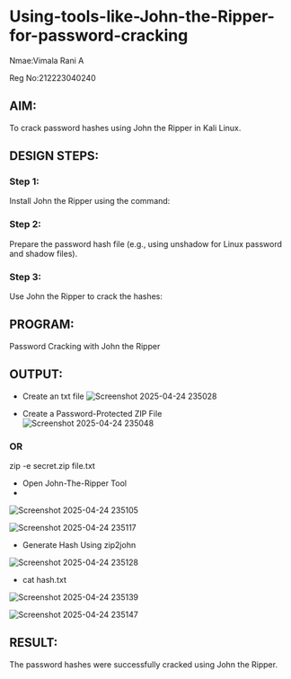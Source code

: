 # Using-tools-like-John-the-Ripper-for-password-cracking
Nmae:Vimala Rani A

Reg No:212223040240
## AIM:
To crack password hashes using John the Ripper in Kali Linux.

## DESIGN STEPS:
### Step 1:
Install John the Ripper using the command:

### Step 2:
Prepare the password hash file (e.g., using unshadow for Linux password and shadow files).


### Step 3:
Use John the Ripper to crack the hashes:

## PROGRAM:
Password Cracking with John the Ripper

## OUTPUT:
- Create an txt file 
![Screenshot 2025-04-24 235028](https://github.com/user-attachments/assets/376084e9-7106-40e4-8973-6e4bc0dd8576)


-  Create a Password-Protected ZIP File 
![Screenshot 2025-04-24 235048](https://github.com/user-attachments/assets/eef56d1e-ba40-4ce6-b06f-e7820d086cbe)


### OR

zip -e secret.zip file.txt


- Open John-The-Ripper Tool
- 
![Screenshot 2025-04-24 235105](https://github.com/user-attachments/assets/8611b3ae-5915-4e0c-9052-0ad153733852)


![Screenshot 2025-04-24 235117](https://github.com/user-attachments/assets/30147e33-b472-45b3-be44-abe534c57e70)


- Generate Hash Using zip2john
 
![Screenshot 2025-04-24 235128](https://github.com/user-attachments/assets/2a01f6e0-4b11-4518-82c8-3045fcedf2a4)

- cat hash.txt

![Screenshot 2025-04-24 235139](https://github.com/user-attachments/assets/f3eff3a5-a989-49dd-a615-e5e07b6deb69)


![Screenshot 2025-04-24 235147](https://github.com/user-attachments/assets/5492dbda-7419-4c8d-89b2-086abdcb7ebb)



## RESULT:
The password hashes were successfully cracked using John the Ripper.
